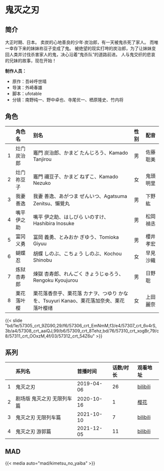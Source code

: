 # 鬼灭之刃


## 简介

大正时期、日本。
卖炭的心地善良的少年·炭治郎，有一天被鬼杀死了家人。
而唯一幸存下来的妹妹祢豆子变成了鬼。
被绝望的现实打垮的炭治郎，为了让妹妹变回人类并讨伐杀害家人的鬼，决心沿着“鬼杀队”的道路前进。
人与鬼交织的悲哀的兄妹的故事，现在开始！

**制作人员：**
- 原作：吾峠呼世晴
- 导演：外崎春雄
- 脚本：ufotable
- 分镜：南野纯一、野中卓也、寺尾优一、栖原隆史、竹内将

## 角色

|     |   角色名   |   别名  | 性别 |  配音  |
|:--- |:------  |:----      |:---  |:--   |
| 1 | 灶门炭治郎 | 竈門 炭治郎、かまど たんじろう、Kamado Tanjirou | 男 | 佐藤聡美 |
| 2 | 灶门祢豆子 | 竈門 禰豆子、かまど ねずこ、Kamado Nezuko | 女 | 鬼頭明里 |
| 3 | 我妻善逸 | 我妻 善逸、あがつま ぜんいつ、Agatsuma Zenitsu、懶覺丸 | 男 | 下野紘 |
| 4 | 嘴平伊之助 | 嘴平 伊之助、はしびら いのすけ、Hashibira Inosuke | 男 | 松岡禎丞 |
| 5 | 富冈义勇 | 冨岡 義勇、とみおか ぎゆう、Tomioka Giyuu | 男 | 櫻井孝宏 |
| 6 | 蝴蝶忍 | 胡蝶 しのぶ、こちょう しのぶ、Kochou Shinobu | 女 | 早見沙織 |
| 7 | 炼狱杏寿郎 | 煉獄 杏寿郎、れんごく きょうじゅろう、Rengoku Kyoujurou | 男 | 日野聡 |
| 8 | 栗花落叶樱 | 栗花落香奈乎、栗花落 カナヲ、つゆり かなを、Tsuyuri Kanao、栗花落加奈央、栗花落叶樱绪 | 女 | 上田麗奈 |

{{< slide "bd/1e/57305_crt_9ZG90,29/f6/57306_crt_EmNmM,f3/e4/57307_crt_6v4rS,3b/a4/57308_crt_aaiQJ,99/b6/57309_crt_8Tehz,bd/76/57310_crt_xogBr,79/c8/57311_crt_OOxzM,4f/03/57312_crt_54Z6u" >}}

## 系列

|     | 系列名            | 首播时间       | 话数/时长 | 观看地址                                                       |
|:----|:---------------|:-----------|:------|:-----------------------------------------------------------|
| 1   | 鬼灭之刃           | 2019-04-06 | 26    | [bilibili](https://www.bilibili.com/bangumi/play/ep267851) |
| 2   | 剧场版 鬼灭之刃 无限列车篇 | 2020-10-16 | 1     | [樱花](http://www.yinghuacd.com/v/4722-1.html)               |
| 3   | 鬼灭之刃 无限列车篇     | 2021-10-10 | 7     | [bilibili](https://www.bilibili.com/bangumi/play/ss39444)  |
| 4   | 鬼灭之刃 游郭篇       | 2021-12-05 | 11    | [bilibili](https://www.bilibili.com/bangumi/play/ss39433)  |


## MAD

{{< media auto="mad/kimetsu_no_yaiba" >}}

        
